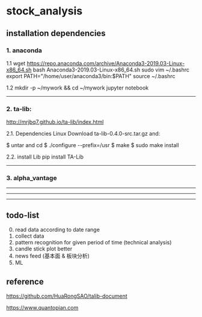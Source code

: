 # stock_analysis

## installation dependencies

### 1. anaconda

1.1
wget  https://repo.anaconda.com/archive/Anaconda3-2019.03-Linux-x86_64.sh
bash  Anaconda3-2019.03-Linux-x86_64.sh
sudo vim ~/.bashrc
export PATH="/home/user/anaconda3/bin:$PATH"
source ~/.bashrc

1.2
mkdir -p ~/mywork && cd ~/mywork
jupyter notebook

---------------------------------------------------------------------

### 2. ta-lib:
http://mrjbq7.github.io/ta-lib/index.html

2.1. Dependencies
Linux
Download ta-lib-0.4.0-src.tar.gz and:

$ untar and cd
$ ./configure --prefix=/usr
$ make
$ sudo make install

2.2. install Lib
pip install TA-Lib

---------------------------------------------------------------------

### 3. alpha_vantage

---------------------------------------------------------------------


---------------------------------------------------------------------


---------------------------------------------------------------------

## todo-list
0. read data according to date range
1. collect data
2. pattern recognition for given period of time (technical analysis)
3. candle stick plot better
4. news feed (基本面 & 板块分析)
5. ML


## reference

https://github.com/HuaRongSAO/talib-document

https://www.quantopian.com